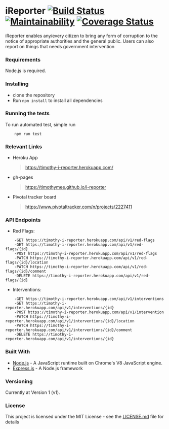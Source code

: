 # iReporter   [![Build Status](https://travis-ci.org/TimothyMee/i-reporter.svg?branch=develop)](https://travis-ci.org/TimothyMee/i-reporter)    [![Maintainability](https://api.codeclimate.com/v1/badges/9ea2f068b8bda5251ea6/maintainability)](https://codeclimate.com/github/TimothyMee/i-reporter/maintainability) [![Coverage Status](https://coveralls.io/repos/github/TimothyMee/i-reporter/badge.svg?branch=develop)](https://coveralls.io/github/TimothyMee/i-reporter?branch=develop)

iReporter enables any/every citizen to bring any form of corruption to the notice of appropriate authorities and the
general public. Users can also report on things that needs government intervention


### Requirements
Node.js is required.

### Installing

- clone the repository
- Run `npm install` to install all dependencies

### Running the tests

To run automated test, simple run 
```
    npm run test
``` 

### Relevant Links
- Heroku App 
    > https://timothy-i-reporter.herokuapp.com/
- gh-pages
    > https://timothymee.github.io/i-reporter
- Pivotal tracker board
    > https://www.pivotaltracker.com/n/projects/2227411

### API Endpoints
- Red Flags:
```
    -GET https://timothy-i-reporter.herokuapp.com/api/v1/red-flags
    -GET https://timothy-i-reporter.herokuapp.com/api/v1/red-flags/{id}
    -POST https://timothy-i-reporter.herokuapp.com/api/v1/red-flags
    -PATCH https://timothy-i-reporter.herokuapp.com/api/v1/red-flags/{id}/location
    -PATCH https://timothy-i-reporter.herokuapp.com/api/v1/red-flags/{id}/comment
    -DELETE https://timothy-i-reporter.herokuapp.com/api/v1/red-flags/{id}
```

- Interventions:
```
    -GET https://timothy-i-reporter.herokuapp.com/api/v1/interventions
    -GET https://timothy-i-reporter.herokuapp.com/api/v1/interventions/{id}
    -POST https://timothy-i-reporter.herokuapp.com/api/v1/intervention
    -PATCH https://timothy-i-reporter.herokuapp.com/api/v1/interventions/{id}/location
    -PATCH https://timothy-i-reporter.herokuapp.com/api/v1/interventions/{id}/comment
    -DELETE https://timothy-i-reporter.herokuapp.com/api/v1/interventions/{id}
```

### Built With

* [Node.js](https://nodejs.org/en/) - A JavaScript runtime built on Chrome's V8 JavaScript engine.
* [Express.js](http://expressjs.com/) - A Node.js framework


### Versioning

Currently at Version 1 (v1). 


### License

This project is licensed under the MIT License - see the [LICENSE.md](LICENSE.md) file for details
